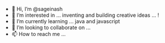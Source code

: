 - 👋 Hi, I’m @sageinash
- 👀 I’m interested in ... inventing and building creative ideas ... !
- 🌱 I’m currently learning ... java and javascript
- 💞️ I’m looking to collaborate on ...
- 📫 How to reach me ...

<!---
sageinash/sageinash is a ✨ special ✨ repository because its `README.md` (this file) appears on your GitHub profile.
You can click the Preview link to take a look at your changes.
--->
